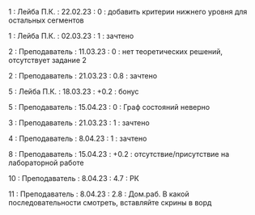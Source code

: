 1 : Лейба П.К. : 22.02.23 : 0 : добавить критерии нижнего уровня для остальных сегментов

1 : Лейба П.К. : 02.03.23 : 1 : зачтено

2 : Преподаватель : 11.03.23 : 0 : нет теоретических решений, отсутствует задание 2

2 : Преподаватель : 21.03.23 : 0.8 : зачтено

5 : Лейба П.К. : 18.03.23 : +0.2 : бонус

5 : Преподаватель : 15.04.23 : 0 : Граф состояний неверно

3 : Преподаватель : 21.03.23 : 1 : зачтено

4 : Преподаватель : 8.04.23 : 1 : зачтено

8 : Преподаватель : 15.04.23 : +0.2 : отсутствие/присутствие на лабораторной работе

10 : Преподаватель : 8.04.23 : 4.7 : РК

11 : Преподаватель : 8.04.23 : 2.8 : Дом.раб. В какой последовательности смотреть, вставляйте скрины в ворд
